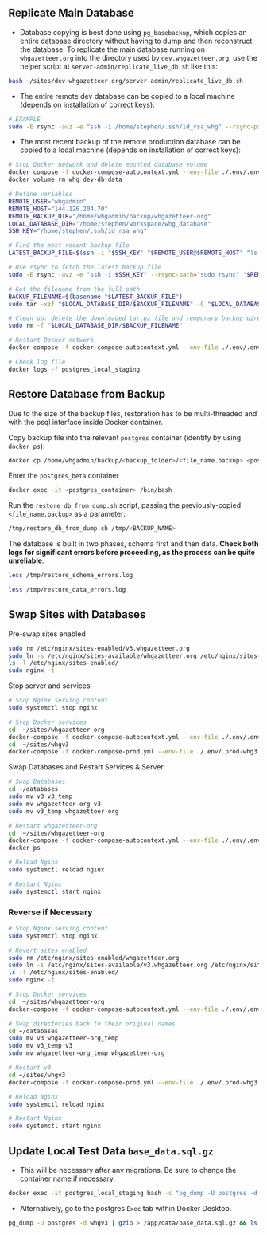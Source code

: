 ## Replicate Main Database

- Database copying is best done using `pg_basebackup`, which copies an entire database directory without having to dump and then reconstruct the database. To replicate the main database running on `whgazetteer.org` into the directory used by `dev.whgazetteer.org`, use the helper script at `server-admin/replicate_live_db.sh` like this:

```sh
bash ~/sites/dev-whgazetteer-org/server-admin/replicate_live_db.sh
```

- The entire remote dev database can be copied to a local machine (depends on installation of correct keys):
```sh
# EXAMPLE
sudo -E rsync -avz -e "ssh -i /home/stephen/.ssh/id_rsa_whg" --rsync-path="sudo rsync" whgadmin@144.126.204.70:/home/whgadmin/databases/dev-whgazetteer-org/ /var/lib/docker/volumes/whg_dev-db-data/_data/

```

- The most recent backup of the remote production database can be copied to a local machine (depends on installation of correct keys):
```sh
# Stop Docker network and delete mounted database volume
docker compose -f docker-compose-autocontext.yml --env-file ./.env/.env down
docker volume rm whg_dev-db-data

# Define variables
REMOTE_USER="whgadmin"
REMOTE_HOST="144.126.204.70"
REMOTE_BACKUP_DIR="/home/whgadmin/backup/whgazetteer-org"
LOCAL_DATABASE_DIR="/home/stephen/workspace/whg_database"
SSH_KEY="/home/stephen/.ssh/id_rsa_whg"

# Find the most recent backup file
LATEST_BACKUP_FILE=$(ssh -i "$SSH_KEY" "$REMOTE_USER@$REMOTE_HOST" "ls -t $REMOTE_BACKUP_DIR/*.tar.gz | head -n 1")

# Use rsync to fetch the latest backup file
sudo -E rsync -avz -e "ssh -i $SSH_KEY" --rsync-path="sudo rsync" "$REMOTE_USER@$REMOTE_HOST:$LATEST_BACKUP_FILE" "$LOCAL_DATABASE_DIR/"

# Get the filename from the full path
BACKUP_FILENAME=$(basename "$LATEST_BACKUP_FILE")
sudo tar -xzf "$LOCAL_DATABASE_DIR/$BACKUP_FILENAME" -C "$LOCAL_DATABASE_DIR"

# Clean up: delete the downloaded tar.gz file and temporary backup directory
sudo rm -f "$LOCAL_DATABASE_DIR/$BACKUP_FILENAME"

# Restart Docker network
docker compose -f docker-compose-autocontext.yml --env-file ./.env/.env up -d

# Check log file
docker logs -f postgres_local_staging
```

## Restore Database from Backup

Due to the size of the backup files, restoration has to be multi-threaded and with the psql interface inside Docker container.

Copy backup file into the relevant `postgres` container (identify by using `docker ps`):
```bash
docker cp /home/whgadmin/backup/<backup_folder>/<file_name.backup> <postgres_container>:/tmp/<file_name.backup>
```

Enter the `postgres_beta` container
```bash
docker exec -it <postgres_container> /bin/bash
```

Run the `restore_db_from_dump.sh` script, passing the previously-copied `<file_name.backup>` as a parameter:
```bash
/tmp/restore_db_from_dump.sh /tmp/<BACKUP_NAME>
```

The database is built in two phases, schema first and then data. **Check both logs for significant errors before proceeding, as the process can be quite unreliable**.
```bash
less /tmp/restore_schema_errors.log
```
```bash
less /tmp/restore_data_errors.log
```

## Swap Sites with Databases

Pre-swap sites enabled
```bash
sudo rm /etc/nginx/sites-enabled/v3.whgazetteer.org
sudo ln -s /etc/nginx/sites-available/whgazetteer.org /etc/nginx/sites-enabled/
ls -l /etc/nginx/sites-enabled/
sudo nginx -t
```

Stop server and services
```bash
# Stop Nginx serving content
sudo systemctl stop nginx

# Stop Docker services
cd  ~/sites/whgazetteer-org
docker-compose -f docker-compose-autocontext.yml --env-file ./.env/.env down
cd  ~/sites/whgv3
docker-compose -f docker-compose-prod.yml --env-file ./.env/.prod-whg3 down
```

Swap Databases and Restart Services & Server
```bash
# Swap Databases
cd ~/databases
sudo mv v3 v3_temp
sudo mv whgazetteer-org v3
sudo mv v3_temp whgazetteer-org

# Restart whgazetteer-org
cd  ~/sites/whgazetteer-org
docker-compose -f docker-compose-autocontext.yml --env-file ./.env/.env up -d && docker ps
docker ps

# Reload Nginx
sudo systemctl reload nginx

# Restart Nginx
sudo systemctl start nginx
```

### Reverse if Necessary
```bash
# Stop Nginx serving content
sudo systemctl stop nginx

# Revert sites enabled
sudo rm /etc/nginx/sites-enabled/whgazetteer.org
sudo ln -s /etc/nginx/sites-available/v3.whgazetteer.org /etc/nginx/sites-enabled/
ls -l /etc/nginx/sites-enabled/
sudo nginx -t

# Stop Docker services
cd  ~/sites/whgazetteer-org
docker-compose -f docker-compose-autocontext.yml --env-file ./.env/.env down

# Swap directories back to their original names
cd ~/databases
sudo mv v3 whgazetteer-org_temp
sudo mv v3_temp v3
sudo mv whgazetteer-org_temp whgazetteer-org

# Restart v3
cd ~/sites/whgv3
docker-compose -f docker-compose-prod.yml --env-file ./.env/.prod-whg3 up -d && docker ps

# Reload Nginx
sudo systemctl reload nginx

# Restart Nginx
sudo systemctl start nginx
```

## Update Local Test Data `base_data.sql.gz`

- This will be necessary after any migrations. Be sure to change the container name if necessary.
```bash
docker exec -it postgres_local_staging bash -c "pg_dump -U postgres -d whgv3 | gzip > /app/data/base_data.sql.gz && ls -lAh /app/data"
```
- Alternatively, go to the postgres `Exec` tab within Docker Desktop.
```bash
pg_dump -U postgres -d whgv3 | gzip > /app/data/base_data.sql.gz && ls -lAh /app/data
```

